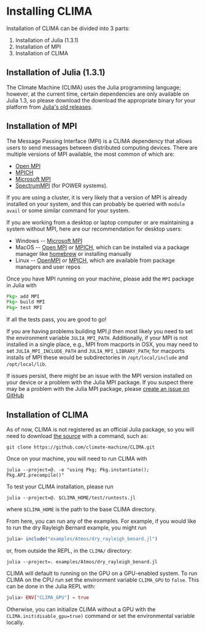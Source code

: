 # Installing CLIMA

Installation of CLIMA can be divided into 3 parts:

1. Installation of Julia (1.3.1)
2. Installation of MPI
3. Installation of CLIMA

## Installation of Julia (1.3.1)

The Climate Machine (CLIMA) uses the Julia programming language; however, at the current time, certain dependencies are only available on Julia 1.3, so please download the download the appropriate binary for your platform from [Julia's old releases](https://julialang.org/downloads/oldreleases/#v131_dec_30_2019).

## Installation of MPI

The Message Passing Interface (MPI) is a CLIMA dependency that allows users to send messages between distributed computing devices.
There are multiple versions of MPI available, the most common of which are:

- [Open MPI](https://www.open-mpi.org/)
- [MPICH](https://www.mpich.org/)
- [Microsoft MPI](https://docs.microsoft.com/en-us/message-passing-interface/microsoft-mpi)
- [SpectrumMPI](https://www.ibm.com/us-en/marketplace/spectrum-mpi) (for POWER systems).

If you are using a cluster, it is very likely that a version of MPI is already installed on your system, and this can probably be queried with `module avail` or some similar command for your system.

If you are working from a desktop or laptop computer or are maintaining a system without MPI, here are our recommendation for desktop users:

- Windows -- [Microsoft MPI](https://docs.microsoft.com/en-us/message-passing-interface/microsoft-mpi) 
- MacOS -- [Open MPI](https://www.open-mpi.org/) or [MPICH](https://www.mpich.org/), which can be installed via a package manager like [homebrew](https://brew.sh/) or installing manually 
- Linux -- [OpenMPI](https://www.open-mpi.org/) or [MPICH](https://www.mpich.org/), which are available from package managers and user repos 

Once you have MPI running on your machine, please add the `MPI` package in Julia with

```julia
Pkg> add MPI
Pkg> build MPI
Pkg> test MPI
```

If all the tests pass, you are good to go!

If you are having problems building MPI.jl then most likely you need to set the environment variable `JULIA_MPI_PATH`.
 Additionally, if your MPI is not installed in a single place, e.g., MPI from macports in OSX, you may need to set `JULIA_MPI_INCLUDE_PATH` and `JULIA_MPI_LIBRARY_PATH`; for macports installs of MPI these would be subdirectories in `/opt/local/include` and `/opt/local/lib`.

If issues persist, there might be an issue with the MPI version installed on your device or a problem with the Julia MPI package.
If you suspect there may be a problem with the Julia MPI package, please [create an issue on GitHub](https://github.com/JuliaParallel/MPI.jl)

## Installation of CLIMA

As of now, CLIMA is not registered as an official Julia package, so you will need to download [the source](https://github.com/climate-machine/CLIMA.git) with a command, such as:

```
git clone https://github.com/climate-machine/CLIMA.git
```

Once on your machine, you will need to run CLIMA with 
```
julia --project=@. -e "using Pkg; Pkg.instantiate(); Pkg.API.precompile()"
```
To test your CLIMA installation, please run
```
julia --project=@. $CLIMA_HOME/test/runtests.jl
```
where `$CLIMA_HOME` is the path to the base CLIMA directory.

From here, you can run any of the examples.
For example, if you would like to run the dry Rayleigh Bernard example, you might run

```julia
julia> include("examples/Atmos/dry_rayleigh_benard.jl")
```

or, from outside the REPL, in the `CLIMA/` directory:

```
julia --project=. examples/Atmos/dry_rayleigh_benard.jl
```

CLIMA will default to running on the GPU on a GPU-enabled system.
To run CLIMA on the CPU run set the environment variable `CLIMA_GPU` to `false`.
This can be done in the Julia REPL with:

```julia
julia> ENV["CLIMA_GPU"] = true
```

Otherwise, you can initialize CLIMA without a GPU with the `CLIMA.init(disable_gpu=true)` command or set the environmental variable locally.
